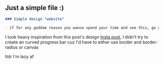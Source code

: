 ## Just a simple file :)

```markdown
### Simple design "website"

- if for any goddam reason you wanna spend your time and see this, go ahead and do it: [Link](https://nyyu.github.io/01-Test)

```

I took heavy inspiration from this post's design [Insta post](https://www.instagram.com/p/CY63ifFvkE_/), 
I didn't try to create an curved progress bar cuz I'd have to either use border and border-radius or canvas

tldr I'm lazy af
